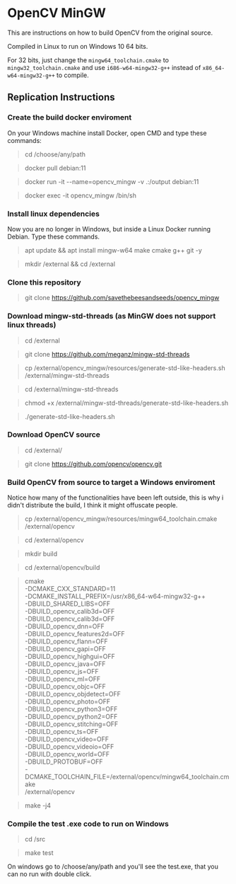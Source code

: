 # OpenCV MinGW
This are instructions on how to build OpenCV from the original source. 

Compiled in Linux to run on Windows 10 64 bits.

For 32 bits, just change the ``mingw64_toolchain.cmake`` to ``mingw32_toolchain.cmake`` and use ``i686-w64-mingw32-g++`` instead of  ``x86_64-w64-mingw32-g++`` to compile. 

## Replication Instructions

### Create the build docker enviroment
On your Windows machine install Docker, open CMD and type these commands:

> cd /choose/any/path

> docker pull debian:11

> docker run -it --name=opencv_mingw  -v .:/output debian:11

> docker exec -it opencv_mingw /bin/sh

### Install linux dependencies
Now you are no longer in Windows, but inside a Linux Docker running Debian. Type these commands.

> apt update && apt install mingw-w64 make cmake g++ git -y

> mkdir /external && cd /external

### Clone this repository

> git clone https://github.com/savethebeesandseeds/opencv_mingw


### Download mingw-std-threads (as MinGW does not support linux threads)

> cd /external

> git clone https://github.com/meganz/mingw-std-threads

> cp /external/opencv_mingw/resources/generate-std-like-headers.sh /external/mingw-std-threads

> cd /external/mingw-std-threads

> chmod +x /external/mingw-std-threads/generate-std-like-headers.sh

> ./generate-std-like-headers.sh

### Download OpenCV source

> cd /external/

> git clone https://github.com/opencv/opencv.git

### Build OpenCV from source to target a Windows enviroment

Notice how many of the functionalities have been left outside, this is why i didn't distribute the build, I think it might offuscate people. 

> cp /external/opencv_mingw/resources/mingw64_toolchain.cmake /external/opencv

> cd /external/opencv

> mkdir build

> cd /external/opencv/build

> cmake \
      -DCMAKE_CXX_STANDARD=11 \
      -DCMAKE_INSTALL_PREFIX=/usr/x86_64-w64-mingw32-g++ \
      -DBUILD_SHARED_LIBS=OFF \
      -DBUILD_opencv_calib3d=OFF \
      -DBUILD_opencv_calib3d=OFF \
      -DBUILD_opencv_dnn=OFF \
      -DBUILD_opencv_features2d=OFF \
      -DBUILD_opencv_flann=OFF \
      -DBUILD_opencv_gapi=OFF \
      -DBUILD_opencv_highgui=OFF \
      -DBUILD_opencv_java=OFF \
      -DBUILD_opencv_js=OFF \
      -DBUILD_opencv_ml=OFF \
      -DBUILD_opencv_objc=OFF \
      -DBUILD_opencv_objdetect=OFF \
      -DBUILD_opencv_photo=OFF \
      -DBUILD_opencv_python3=OFF \
      -DBUILD_opencv_python2=OFF \
      -DBUILD_opencv_stitching=OFF \
      -DBUILD_opencv_ts=OFF \
      -DBUILD_opencv_video=OFF \
      -DBUILD_opencv_videoio=OFF \
      -DBUILD_opencv_world=OFF \
      -DBUILD_PROTOBUF=OFF \
      -DCMAKE_TOOLCHAIN_FILE=/external/opencv/mingw64_toolchain.cmake \
      /external/opencv

> make -j4

### Compile the test .exe code to run on Windows

> cd /src

> make test

On windows go to /choose/any/path and you'll see the test.exe, that you can no run with double click. 